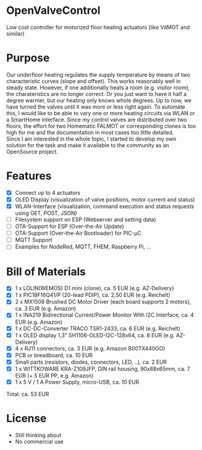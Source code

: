 # OpenValveControl
Low cost controller for motorized floor heating actuators (like VdMOT and similar)

# Purpose
Our underfloor heating regulates the supply temperature by means of two characteristic curves (slope and offset). 
This works reasonably well in steady state. However, if one additionally heats a room (e.g. visitor room), the 
charateristics are no longer correct. Or you just want to have it half a degree warmer, but our heating only knows 
whole degrees. Up to now, we have turned the valves until it was more or less right again. 
To automate this, I would like to be able to vary one or more heating circuits via WLAN or a SmartHome interface.
Since my control valves are distributed over two floors, the effort for two Homematic FALMOT or corresponding clones 
is too high for me and the documentation in most cases too little detailed.  
Since I am interested in the whole topic, I started to develop my own solution for the task and make it available 
to the community as an OpenSource project.

# Features
- [x] Connect up to 4 actuators
- [x] OLED Display (visualization of valve positions, motor current and status)
- [x] WLAN-Interface (visualization, command execution and status requests using GET, POST, JSON)
- [ ] Filesystem support on ESP (Webserver and setting data)
- [ ] OTA-Support for ESP (Over-the-Air Update)
- [ ] OTA-Support (Over-the-Air Bootloader) for PIC-µC
- [ ] MQTT Support
- [ ] Examples for NodeRed, MQTT, FHEM, Raspberry Pi, ...

# Bill of Materials
- [x] 1 x LOLIN(WEMOS) D1  mini (clone), ca. 5 EUR (e.g. AZ-Delivery)
- [x] 1 x PIC18F16Q41/P  (20-lead PDIP), ca. 2,50 EUR (e.g. Reichelt)
- [x] 2 x MX1508 Brushed DC Motor Driver (each board supports 2 motors), ca. 3 EUR (e.g. Amazon)
- [x] 1 x INA219 Bidirectional Current/Power Monitor With I2C Interface, ca. 4 EUR (e.g. Amazon)
- [x] 1 x DC-DC-Converter TRACO TSR1-2433, ca. 6 EUR (e.g. Reichelt)
- [x] 1 x OLED display 1,3" SH1106-OLED-I2C-128x64, ca. 8 EUR (e.g. AZ-Delivery)
- [x] 4 x RJ11 connectors, ca. 3 EUR (e.g. Amazon B00TX440GO)
- [x] PCB or breadboard, ca. 10 EUR
- [x] Small parts (resistors, diodes, connectors, LED, ..), ca. 2 EUR
- [x] 1 x WITTKOWARE KRA-Z109JFP, DIN rail housing, 90x88x65mm, ca. 7 EUR (+ 5 EUR PP, e.g. Amazon)
- [x] 1 x 5 V / 1 A Power Supply, micro-USB, ca. 10 EUR

Total: ca. 53 EUR

# License
- Still thinking about
- No commercial use


